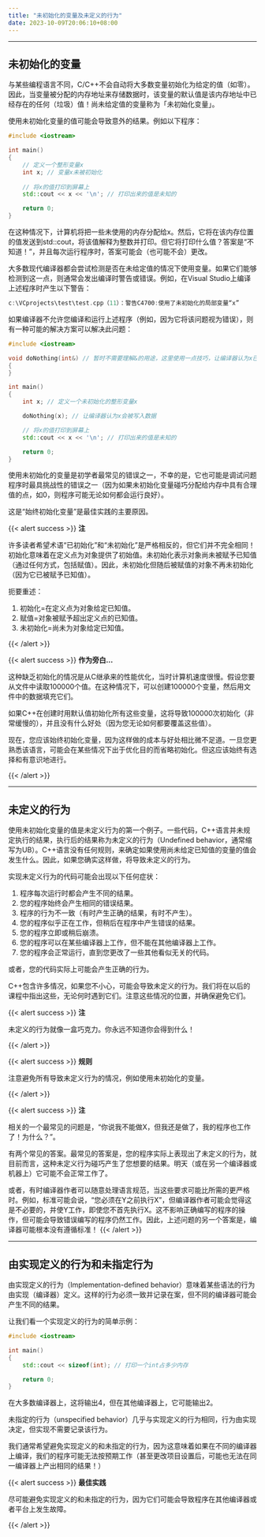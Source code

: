 ```yaml
---
title: "未初始化的变量及未定义的行为"
date: 2023-10-09T20:06:10+08:00
---
```


***
## 未初始化的变量

与某些编程语言不同，C/C++不会自动将大多数变量初始化为给定的值（如零）。因此，当变量被分配的内存地址来存储数据时，该变量的默认值是该内存地址中已经存在的任何（垃圾）值！尚未给定值的变量称为「未初始化变量」。

使用未初始化变量的值可能会导致意外的结果。例如以下程序：

```C++
#include <iostream>

int main()
{
    // 定义一个整形变量x
    int x; // 变量x未被初始化
    
    // 将x的值打印到屏幕上
    std::cout << x << '\n'; // 打印出来的值是未知的

    return 0;
}
```

在这种情况下，计算机将把一些未使用的内存分配给x。然后，它将在该内存位置的值发送到std::cout，将该值解释为整数并打印。但它将打印什么值？答案是“不知道！”，并且每次运行程序时，答案可能会（也可能不会）更改。

大多数现代编译器都会尝试检测是否在未给定值的情况下使用变量。如果它们能够检测到这一点，则通常会发出编译时警告或错误。例如，在Visual Studio上编译上述程序时产生以下警告：

```C++
c:\VCprojects\test\test.cpp（11）：警告C4700:使用了未初始化的局部变量“x”
```

如果编译器不允许您编译和运行上述程序（例如，因为它将该问题视为错误），则有一种可能的解决方案可以解决此问题：

```C++
#include <iostream>

void doNothing(int&) // 暂时不需要理解&的用途，这里使用一点技巧，让编译器认为x已经被使用
{
}

int main()
{
    int x; // 定义一个未初始化的整形变量x

    doNothing(x); // 让编译器认为x会被写入数据

    // 将x的值打印到屏幕上
    std::cout << x << '\n'; // 打印出来的值是未知的

    return 0;
}
```

使用未初始化的变量是初学者最常见的错误之一，不幸的是，它也可能是调试问题程序时最具挑战性的错误之一（因为如果未初始化变量碰巧分配给内存中具有合理值的点，如0，则程序可能无论如何都会运行良好）。

这是“始终初始化变量”是最佳实践的主要原因。

{{< alert success >}}
**注**

许多读者希望术语“已初始化”和“未初始化”是严格相反的，但它们并不完全相同！初始化意味着在定义点为对象提供了初始值。未初始化表示对象尚未被赋予已知值（通过任何方式，包括赋值）。因此，未初始化但随后被赋值的对象不再未初始化（因为它已被赋予已知值）。

扼要重述：

1. 初始化=在定义点为对象给定已知值。
2. 赋值=对象被赋予超出定义点的已知值。
3. 未初始化=尚未为对象给定已知值。


{{< /alert >}}

{{< alert success >}}
**作为旁白…**

这种缺乏初始化的情况是从C继承来的性能优化，当时计算机速度很慢。假设您要从文件中读取100000个值。在这种情况下，可以创建100000个变量，然后用文件中的数据填充它们。

如果C++在创建时用默认值初始化所有这些变量，这将导致100000次初始化（非常缓慢的），并且没有什么好处（因为您无论如何都要覆盖这些值）。

现在，您应该始终初始化变量，因为这样做的成本与好处相比微不足道。一旦您更熟悉该语言，可能会在某些情况下出于优化目的而省略初始化。但这应该始终有选择和有意识地进行。

{{< /alert >}}

***
## 未定义的行为

使用未初始化变量的值是未定义行为的第一个例子。一些代码，C++语言并未规定执行的结果，执行后的结果称为未定义的行为（Undefined behavior，通常缩写为UB）。C++语言没有任何规则，来确定如果使用尚未给定已知值的变量的值会发生什么。因此，如果您确实这样做，将导致未定义的行为。

实现未定义行为的代码可能会出现以下任何症状：

1. 程序每次运行时都会产生不同的结果。
2. 您的程序始终会产生相同的错误结果。
3. 程序的行为不一致（有时产生正确的结果，有时不产生）。
4. 您的程序似乎正在工作，但稍后在程序中产生错误的结果。
5. 您的程序立即或稍后崩溃。
6. 您的程序可以在某些编译器上工作，但不能在其他编译器上工作。
7. 您的程序会正常运行，直到您更改了一些其他看似无关的代码。


或者，您的代码实际上可能会产生正确的行为。

C++包含许多情况，如果您不小心，可能会导致未定义的行为。我们将在以后的课程中指出这些，无论何时遇到它们。注意这些情况的位置，并确保避免它们。

{{< alert success >}}
**注**

未定义的行为就像一盒巧克力。你永远不知道你会得到什么！

{{< /alert >}}

{{< alert success >}}
**规则**

注意避免所有导致未定义行为的情况，例如使用未初始化的变量。

{{< /alert >}}

{{< alert success >}}
**注**

相关的一个最常见的问题是，“你说我不能做X，但我还是做了，我的程序也工作了！为什么？”。

有两个常见的答案。最常见的答案是，您的程序实际上表现出了未定义的行为，就目前而言，这种未定义行为碰巧产生了您想要的结果。明天（或在另一个编译器或机器上）它可能不会正常工作了。

或者，有时编译器作者可以随意处理语言规范，当这些要求可能比所需的更严格时。例如，标准可能会说，“您必须在Y之前执行X”，但编译器作者可能会觉得这是不必要的，并使Y工作，即使您不首先执行X。这不影响正确编写的程序的操作，但可能会导致错误编写的程序仍然工作。因此，上述问题的另一个答案是，编译器可能根本没有遵循标准！
{{< /alert >}}

***
## 由实现定义的行为和未指定行为

由实现定义的行为（Implementation-defined behavior）意味着某些语法的行为由实现（编译器）定义。这样的行为必须一致并记录在案，但不同的编译器可能会产生不同的结果。

让我们看一个实现定义的行为的简单示例：

```C++
#include <iostream>

int main()
{
	std::cout << sizeof(int); // 打印一个int占多少内存

	return 0;
}
```

在大多数编译器上，这将输出4，但在其他编译器上，它可能输出2。

未指定的行为（unspecified behavior）几乎与实现定义的行为相同，行为由实现决定，但实现不需要记录该行为。

我们通常希望避免实现定义的和未指定的行为，因为这意味着如果在不同的编译器上编译，我们的程序可能无法按预期工作（甚至更改项目设置后，可能也无法在同一编译器上产出相同的结果！）

{{< alert success >}}
**最佳实践**

尽可能避免实现定义的和未指定的行为，因为它们可能会导致程序在其他编译器或者平台上发生故障。

{{< /alert >}}


